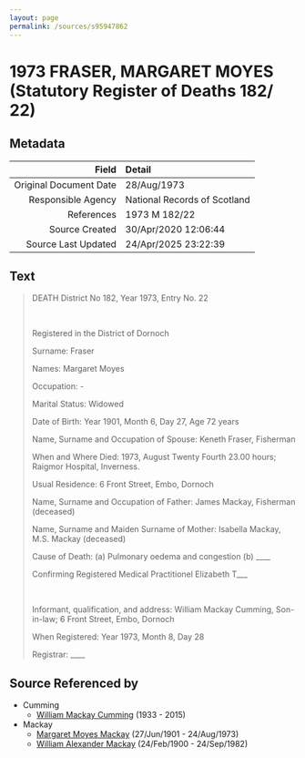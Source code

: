 ```yaml
---
layout: page
permalink: /sources/s95947862
---
```


# 1973 FRASER, MARGARET MOYES (Statutory Register of Deaths 182/ 22)

## Metadata

Field | Detail
---:|:---
Original Document Date | 28/Aug/1973
Responsible Agency | National Records of Scotland
References | 1973 M 182/22
Source Created | 30/Apr/2020 12:06:44
Source Last Updated | 24/Apr/2025 23:22:39

## Text

> DEATH District No 182, Year 1973, Entry No. 22
>
> <br/>
>
> Registered in the District of Dornoch
>
> Surname: Fraser
>
> Names: Margaret Moyes
>
> Occupation: -
>
> Marital Status: Widowed
>
> Date of Birth: Year 1901, Month 6, Day 27, Age 72 years
>
> Name, Surname and Occupation of Spouse: Keneth Fraser, Fisherman
>
> When and Where Died: 1973, August Twenty Fourth 23.00 hours; Raigmor Hospital, Inverness.
>
> Usual Residence: 6 Front Street, Embo, Dornoch
>
> Name, Surname and Occupation of Father: James Mackay, Fisherman (deceased)
>
> Name, Surname and Maiden Surname of Mother: Isabella Mackay, M.S. Mackay (deceased)
>
> Cause of Death: (a) Pulmonary oedema and congestion (b) ____
>
> Confirming Registered Medical Practitionel Elizabeth T___
>
> <br/>
>
> Informant, qualification, and address: William Mackay Cumming, Son-in-law; 6 Front Street, Embo, Dornoch
>
> When Registered: Year 1973, Month 8, Day 28
>
> Registrar: ____
>

## Source Referenced by

* Cumming
  * [William Mackay Cumming](../people/@99807914@-william-mackay-cumming-b1933-d2015.md) (1933 - 2015)
* Mackay
  * [Margaret Moyes Mackay](../people/@178005@-margaret-moyes-mackay-b1901-6-27-d1973-8-24.md) (27/Jun/1901 - 24/Aug/1973)
  * [William Alexander Mackay](../people/@9383584@-william-alexander-mackay-b1900-2-24-d1982-9-24.md) (24/Feb/1900 - 24/Sep/1982)
